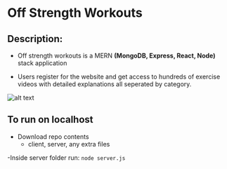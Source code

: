 # Off Strength Workouts

## Description:

- Off strength workouts is a MERN **(MongoDB, Express, React, Node)** stack application

- Users register for the website and get access to hundreds of exercise videos with detailed explanations all seperated by category.


![alt text](https://s6.gifyu.com/images/Screen-Shot-2021-07-17-at-6.55.29-PM.png)


## To run on localhost
- Download repo contents
  - client, server, any extra files

-Inside server folder run:
`node server.js`

